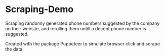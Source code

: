 # Scraping-Demo

Scraping randomly generated phone numbers suggested by the company on their website, and rerolling them untill a decent phone number is suggested.

Created with the package Puppeteer to simulate browser click and scrape the data.
